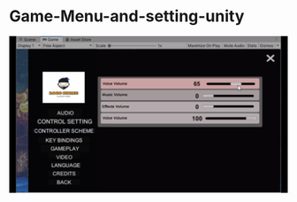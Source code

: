 # Game-Menu-and-setting-unity
![game menu](https://github.com/faiz28/Game-Menu-and-setting-unity/blob/master/Screenshot%20from%202020-04-14%2013-26-58.png)
